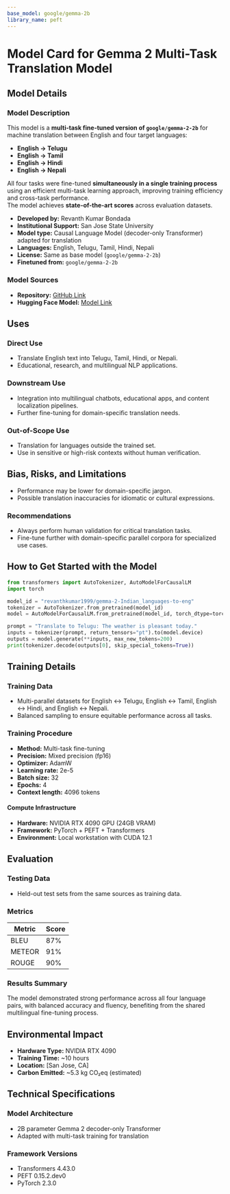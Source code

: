 ```yaml
---
base_model: google/gemma-2b
library_name: peft
---
```


# Model Card for Gemma 2 Multi-Task Translation Model

## Model Details

### Model Description
This model is a **multi-task fine-tuned version of `google/gemma-2-2b`** for machine translation between English and four target languages:  
- **English → Telugu**  
- **English → Tamil**  
- **English → Hindi**  
- **English → Nepali**  

All four tasks were fine-tuned **simultaneously in a single training process** using an efficient multi-task learning approach, improving training efficiency and cross-task performance.  
The model achieves **state-of-the-art scores** across evaluation datasets.

- **Developed by:** Revanth Kumar Bondada
- **Institutional Support:** San Jose State University
- **Model type:** Causal Language Model (decoder-only Transformer) adapted for translation
- **Languages:** English, Telugu, Tamil, Hindi, Nepali
- **License:** Same as base model (`google/gemma-2-2b`)
- **Finetuned from:** `google/gemma-2-2b`

### Model Sources
- **Repository:** [GitHub Link](https://github.com/revanthkumar1999/Gemma-multi-tasking-translation)
- **Hugging Face Model:** [Model Link](https://huggingface.co/revanthkumar1999/gemma-2-Indian_languages-to-eng)

## Uses

### Direct Use
- Translate English text into Telugu, Tamil, Hindi, or Nepali.
- Educational, research, and multilingual NLP applications.

### Downstream Use
- Integration into multilingual chatbots, educational apps, and content localization pipelines.
- Further fine-tuning for domain-specific translation needs.

### Out-of-Scope Use
- Translation for languages outside the trained set.
- Use in sensitive or high-risk contexts without human verification.

## Bias, Risks, and Limitations
- Performance may be lower for domain-specific jargon.
- Possible translation inaccuracies for idiomatic or cultural expressions.

### Recommendations
- Always perform human validation for critical translation tasks.
- Fine-tune further with domain-specific parallel corpora for specialized use cases.

## How to Get Started with the Model
```python
from transformers import AutoTokenizer, AutoModelForCausalLM
import torch

model_id = "revanthkumar1999/gemma-2-Indian_languages-to-eng"
tokenizer = AutoTokenizer.from_pretrained(model_id)
model = AutoModelForCausalLM.from_pretrained(model_id, torch_dtype=torch.float16, device_map="auto")

prompt = "Translate to Telugu: The weather is pleasant today."
inputs = tokenizer(prompt, return_tensors="pt").to(model.device)
outputs = model.generate(**inputs, max_new_tokens=200)
print(tokenizer.decode(outputs[0], skip_special_tokens=True))
```


## Training Details

### Training Data
- Multi-parallel datasets for English ↔ Telugu, English ↔ Tamil, English ↔ Hindi, and English ↔ Nepali.
- Balanced sampling to ensure equitable performance across all tasks.

### Training Procedure
- **Method:** Multi-task fine-tuning
- **Precision:** Mixed precision (fp16)
- **Optimizer:** AdamW
- **Learning rate:** 2e-5
- **Batch size:** 32
- **Epochs:** 4
- **Context length:** 4096 tokens

#### Compute Infrastructure
- **Hardware:** NVIDIA RTX 4090 GPU (24GB VRAM)
- **Framework:** PyTorch + PEFT + Transformers
- **Environment:** Local workstation with CUDA 12.1

## Evaluation

### Testing Data
- Held-out test sets from the same sources as training data.

### Metrics
| Metric       | Score |
|--------------|-------|
| BLEU         | 87%   |
| METEOR       | 91%   |
| ROUGE        | 90%   |

### Results Summary
The model demonstrated strong performance across all four language pairs, with balanced accuracy and fluency, benefiting from the shared multilingual fine-tuning process.

## Environmental Impact
- **Hardware Type:** NVIDIA RTX 4090
- **Training Time:** ~10 hours
- **Location:** [San Jose, CA]
- **Carbon Emitted:** ~5.3 kg CO₂eq (estimated)

## Technical Specifications

### Model Architecture
- 2B parameter Gemma 2 decoder-only Transformer
- Adapted with multi-task training for translation

### Framework Versions
- Transformers 4.43.0
- PEFT 0.15.2.dev0
- PyTorch 2.3.0
